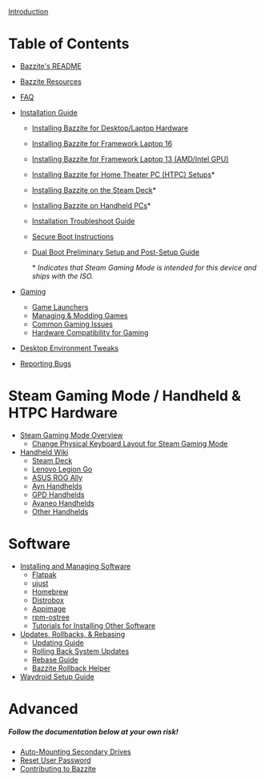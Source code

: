 <div class="hidden">

[Introduction](Introduction.md)

</div>

# Table of Contents

- [Bazzite's README](Bazzite_README.md)
- [Bazzite Resources](Bazzite_resources.md)
- [FAQ](General/FAQ.md)
- [Installation Guide](General/Installation_Guide/index.md)

  - [Installing Bazzite for Desktop/Laptop Hardware](General/Installation_Guide/Installing_Bazzite_for_Desktop_or_Laptop_Hardware.md)
  - [Installing Bazzite for Framework Laptop 16](General/Installation_Guide/Installing_Bazzite_for_Framework_Laptop_16.md)
  - [Installing Bazzite for Framework Laptop 13 (AMD/Intel GPU)](General/Installation_Guide/Installing_Bazzite_Framework_Laptop_13.md)
  - [Installing Bazzite for Home Theater PC (HTPC) Setups](General/Installation_Guide/Installing_Bazzite_for_HTPC_Setups.md)\*
  - [Installing Bazzite on the Steam Deck](General/Installation_Guide/Installing_Bazzite_for_Steam_Deck.md)\*
  - [Installing Bazzite on Handheld PCs](General/Installation_Guide/Installing_Bazzite_for_Handheld_PCs.md)\*
  - [Installation Troubleshoot Guide](General/Installation_Guide/troubleshoot_guide.md)
  - [Secure Boot Instructions](General/Installation_Guide/secure_boot.md)
  - [Dual Boot Preliminary Setup and Post-Setup Guide](General/Installation_Guide/dual_boot_setup_guide.md)

    \* _Indicates that Steam Gaming Mode is intended for this device and ships with the ISO._

- [Gaming](Gaming/index.md)
  - [Game Launchers](Gaming/Game_Launchers.md)
  - [Managing & Modding Games](Gaming/Managing_and_modding_games.md)
  - [Common Gaming Issues](Gaming/Common_gaming_issues.md)
  - [Hardware Compatibility for Gaming](Gaming/Common_gaming_issues.md)
- [Desktop Environment Tweaks](General/Desktop_Environment_Tweaks.md)
- [Reporting Bugs](General/reporting_bugs.md)

# Steam Gaming Mode / Handheld & HTPC Hardware

- [Steam Gaming Mode Overview](Handheld_and_HTPC_edition/Steam_Gaming_Mode/index.md)
  - [Change Physical Keyboard Layout for Steam Gaming Mode](Handheld_and_HTPC_edition/Change_Physical_Keyboard_Layout_for_Steam_Gaming_Mode.md)
- [Handheld Wiki](Handheld_and_HTPC_edition/Handheld_Wiki/index.md)
  - [Steam Deck](Handheld_and_HTPC_edition/Handheld_Wiki/Steam_Deck.md)
  - [Lenovo Legion Go](Handheld_and_HTPC_edition/Handheld_Wiki/Lenovo_Legion_Go.md)
  - [ASUS ROG Ally](Handheld_and_HTPC_edition/Handheld_Wiki/ASUS_ROG_Ally.md)
  - [Ayn Handhelds](Handheld_and_HTPC_edition/Handheld_Wiki/Ayn_Handhelds.md)
  - [GPD Handhelds](Handheld_and_HTPC_edition/Handheld_Wiki/GPD_Handhelds.md)
  - [Ayaneo Handhelds](Handheld_and_HTPC_edition/Handheld_Wiki/Ayaneo_Handhelds.md)
  - [Other Handhelds](Handheld_and_HTPC_edition/Handheld_Wiki/Other_Handhelds.md)

# Software

- [Installing and Managing Software](Installing_and_Managing_Software/index.md)
  - [Flatpak](Installing_and_Managing_Software/Flatpak.md)
  - [ujust](Installing_and_Managing_Software/ujust.md)
  - [Homebrew](Installing_and_Managing_Software/Homebrew.md)
  - [Distrobox](Installing_and_Managing_Software/Distrobox.md)
  - [Appimage](Installing_and_Managing_Software/AppImage.md)
  - [rpm-ostree](Installing_and_Managing_Software/rpm-ostree.md)
  - [Tutorials for Installing Other Software](Installing_and_Managing_Software/index.md)
- [Updates, Rollbacks, & Rebasing](Installing_and_Managing_Software/Updates_Rollbacks_&_Rebasing/index.md)
  - [Updating Guide](Installing_and_Managing_Software/Updates_Rollbacks_&_Rebasing/updating_guide.md)
  - [Rolling Back System Updates](Installing_and_Managing_Software/Updates_Rollbacks_&_Rebasing/rolling_back_system_updates.md)
  - [Rebase Guide](Installing_and_Managing_Software/Updates_Rollbacks_&_Rebasing/rebase_guide.md)
  - [Bazzite Rollback Helper](Installing_and_Managing_Software/Updates_Rollbacks_&_Rebasing/bazzite_rollback_helper.md)
- [Waydroid Setup Guide](Installing_and_Managing_Software/Waydroid_Setup_Guide.md)

# Advanced

##### **_Follow the documentation below at your own risk!_**

- [Auto-Mounting Secondary Drives](Advanced/Auto-Mounting_Secondary_Drives.md)
- [Reset User Password](Advanced/Reset_User_Password.md)
- [Contributing to Bazzite](Advanced/Contributing_to_bazzite.md)

